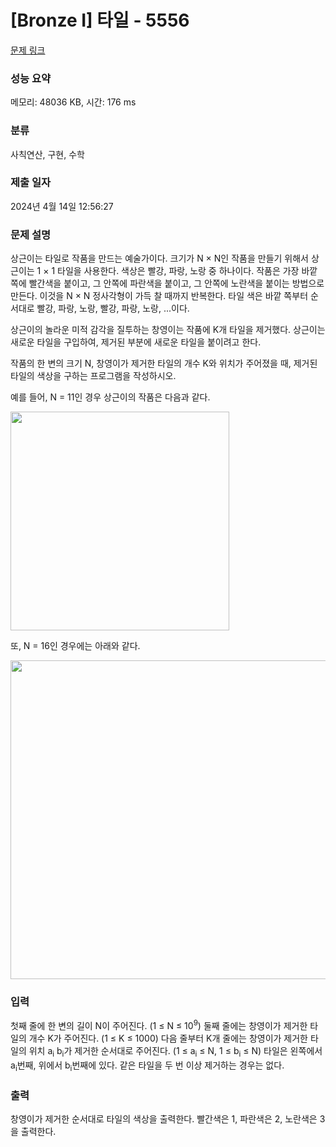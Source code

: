 # [Bronze I] 타일 - 5556 

[문제 링크](https://www.acmicpc.net/problem/5556) 

### 성능 요약

메모리: 48036 KB, 시간: 176 ms

### 분류

사칙연산, 구현, 수학

### 제출 일자

2024년 4월 14일 12:56:27

### 문제 설명

<p>상근이는 타일로 작품을 만드는 예술가이다. 크기가 N × N인 작품을 만들기 위해서 상근이는 1 × 1 타일을 사용한다. 색상은 빨강, 파랑, 노랑 중 하나이다. 작품은 가장 바깥쪽에 빨간색을 붙이고, 그 안쪽에 파란색을 붙이고, 그 안쪽에 노란색을 붙이는 방법으로 만든다. 이것을 N × N 정사각형이 가득 찰 때까지 반복한다. 타일 색은 바깥 쪽부터 순서대로 빨강, 파랑, 노랑, 빨강, 파랑, 노랑, ...이다.</p>

<p>상근이의 놀라운 미적 감각을 질투하는 창영이는 작품에 K개 타일을 제거했다. 상근이는 새로운 타일을 구입하여, 제거된 부분에 새로운 타일을 붙이려고 한다.</p>

<p>작품의 한 변의 크기 N, 창영이가 제거한 타일의 개수 K와 위치가 주어졌을 때, 제거된 타일의 색상을 구하는 프로그램을 작성하시오.</p>

<p>예를 들어, N = 11인 경우 상근이의 작품은 다음과 같다.</p>

<p><img alt="" src="" style="height:350px; width:350px"></p>

<p>또, N = 16인 경우에는 아래와 같다.</p>

<p><img alt="" src="" style="height:510px; width:510px"></p>

### 입력 

 <p>첫째 줄에 한 변의 길이 N이 주어진다. (1 ≤ N ≤ 10<sup>9</sup>) 둘째 줄에는 창영이가 제거한 타일의 개수 K가 주어진다. (1 ≤ K ≤ 1000) 다음 줄부터 K개 줄에는 창영이가 제거한 타일의 위치 a<sub>i</sub> b<sub>i</sub>가 제거한 순서대로 주어진다. (1 ≤ a<sub>i</sub> ≤ N, 1 ≤ b<sub>i</sub> ≤ N) 타일은 왼쪽에서 a<sub>i</sub>번째, 위에서 b<sub>i</sub>번째에 있다. 같은 타일을 두 번 이상 제거하는 경우는 없다.</p>

### 출력 

 <p>창영이가 제거한 순서대로 타일의 색상을 출력한다. 빨간색은 1, 파란색은 2, 노란색은 3을 출력한다.</p>

